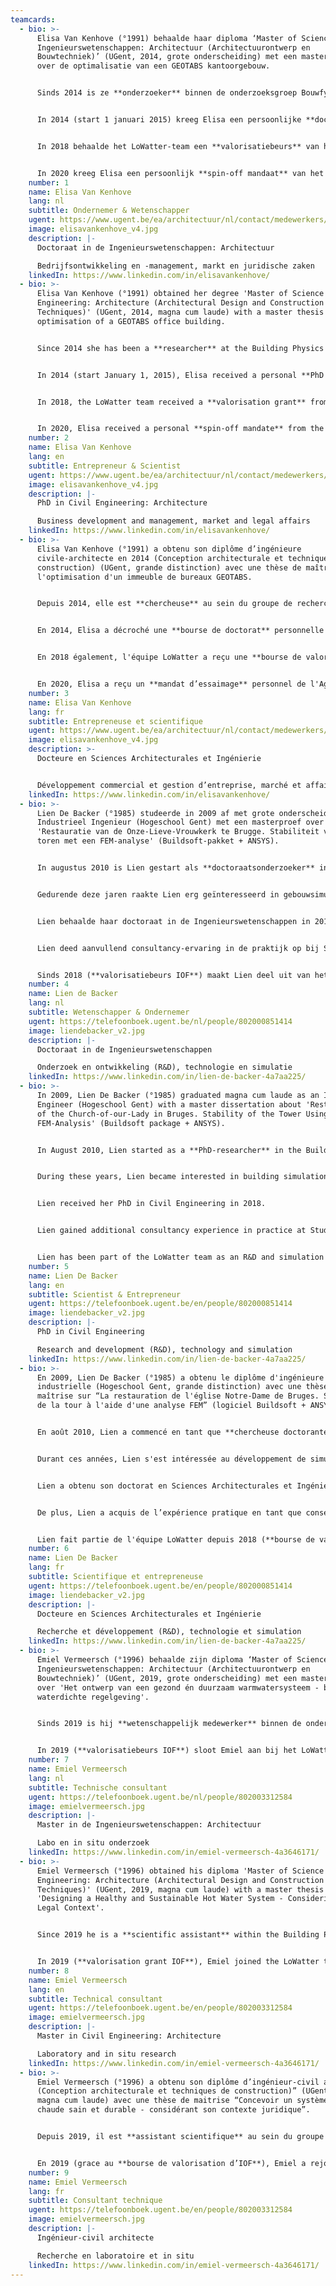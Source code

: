 ```yaml
---
teamcards:
  - bio: >-
      Elisa Van Kenhove (°1991) behaalde haar diploma ‘Master of Science in de
      Ingenieurswetenschappen: Architectuur (Architectuurontwerp en
      Bouwtechniek)’ (UGent, 2014, grote onderscheiding) met een masterthesis
      over de optimalisatie van een GEOTABS kantoorgebouw.


      Sinds 2014 is ze **onderzoeker** binnen de onderzoeksgroep Bouwfysica van de UGent, met als voornaamste topics technische installaties in gebouwen, energiegebruik in woningen en renovatie van beschermd erfgoed. Daarnaast voert ze onderwijstaken uit.


      In 2014 (start 1 januari 2015) kreeg Elisa een persoonlijke **doctoraatsbeurs** van het agentschap voor Innovatie door Wetenschap en Technologie (IWT/VLAIO) op het onderwerp ‘Gekoppelde thermohydraulische en biologische modellering van Legionella pneumophila besmetting in sanitair warmwatersystemen’. Dit doctoraat had als doel een simulatiemodel te ontwikkelen dat toelaat het contaminatierisico door Legionella pneumophila te onderzoeken in de ontwerpfase van sanitair warmwatersystemen en de effectiviteit van decontaminatietechnieken op een gecontamineerd systeem te testen. Dit model diende als basis voor het evalueren van veelgebruikte sanitair warmwaterinstallaties en hun energiezuinige alternatieven om zo tot nieuwe ‘best practice’ richtlijnen te komen. In 2018 behaalde Elisa haar doctoraat in de Ingenieurswetenschappen: Architectuur.


      In 2018 behaalde het LoWatter-team een **valorisatiebeurs** van het IOF (UGent) om het onderzoek verricht tijdens Elisa haar doctoraat te valoriseren.


      In 2020 kreeg Elisa een persoonlijk **spin-off mandaat** van het Vlaams Agentschap Innoveren en Ondernemen (VLAIO) ter voorbereiding op het oprichten van een spin-off bedrijf.
    number: 1
    name: Elisa Van Kenhove
    lang: nl
    subtitle: Ondernemer & Wetenschapper
    ugent: https://www.ugent.be/ea/architectuur/nl/contact/medewerkers/elisa-van-kenhove
    image: elisavankenhove_v4.jpg
    description: |-
      Doctoraat in de Ingenieurswetenschappen: Architectuur

      Bedrijfsontwikkeling en -management, markt en juridische zaken
    linkedIn: https://www.linkedin.com/in/elisavankenhove/
  - bio: >-
      Elisa Van Kenhove (°1991) obtained her degree 'Master of Science in
      Engineering: Architecture (Architectural Design and Construction
      Techniques)' (UGent, 2014, magna cum laude) with a master thesis on the
      optimisation of a GEOTABS office building.


      Since 2014 she has been a **researcher** at the Building Physics research group of Ghent University, with her main topics being technical installations in buildings, energy use in homes and renovation of protected heritage. She also carries out teaching tasks.


      In 2014 (start January 1, 2015), Elisa received a personal **PhD grant** from the Agency for Innovation by Science and Technology (IWT/VLAIO) on the topic 'Thermohydraulic and Biologic Modeling of Legionella Pneumophila Proliferation in Domestic Hot Water Systems'. The aim of this PhD was to develop a simulation model that allows to investigate the contamination risk by Legionella pneumophila in the design phase of domestic hot water systems and to test the effectiveness of decontamination techniques on a contaminated system. This model served as a basis for evaluating commonly used sanitary hot water installations and their energy-efficient alternatives in order to arrive at new 'best practice' guidelines. In 2018, Elisa obtained her PhD in Civil Engineering: Architecture.


      In 2018, the LoWatter team received a **valorisation grant** from the IOF (UGent) to valorise the Legionella research carried out at UGent.


      In 2020, Elisa received a personal **spin-off mandate** from the Flemish Agency for Innovation and Entrepreneurship (VLAIO) in preparation for setting up a spin-off company.
    number: 2
    name: Elisa Van Kenhove
    lang: en
    subtitle: Entrepreneur & Scientist
    ugent: https://www.ugent.be/ea/architectuur/nl/contact/medewerkers/elisa-van-kenhove
    image: elisavankenhove_v4.jpg
    description: |-
      PhD in Civil Engineering: Architecture

      Business development and management, market and legal affairs
    linkedIn: https://www.linkedin.com/in/elisavankenhove/
  - bio: >-
      Elisa Van Kenhove (°1991) a obtenu son diplôme d’ingénieure
      civile-architecte en 2014 (Conception architecturale et techniques de
      construction) (UGent, grande distinction) avec une thèse de maîtrise sur
      l'optimisation d'un immeuble de bureaux GEOTABS. 


      Depuis 2014, elle est **chercheuse** au sein du groupe de recherche en Physique du bâtiment de l’UGent, ses principaux sujets d’étude étant les installations techniques dans les bâtiments, l’utilisation d'énergie dans les maisons et la rénovation du patrimoine immobilier protégé. Elle effectue également des missions d'enseignement.


      En 2014, Elisa a décroché une **bourse de doctorat** personnelle de l’Institut de Science et Technologie de l'Agence flamande d'Innovation et d’Entreprenariat (VLAIO) sur le thème “Modélisation thermohydraulique et biologique de la prolifération de Legionella pneumophila dans l'eau chaude des systèmes sanitaires”. L'objectif de ce doctorat était de développer un modèle de simulation permettant d'étudier le risque de contamination par la Legionella pneumophila dans la phase de conception de systèmes d'eau chaude sanitaire et de tester l'efficacité des techniques de décontamination sur un système infecté. Ce modèle a servi de base à l'évaluation des installations d'eau chaude sanitaire couramment utilisées et leurs alternatives écologiques afin d'arriver à de nouvelles lignes directrices sur les “meilleures pratiques”. Elisa a obtenu son doctorat en Sciences Architecturales et Ingénierie en 2018.


      En 2018 également, l'équipe LoWatter a reçu une **bourse de valorisation** de l'IOF (fonds de recherche industriel de l’UGent) pour valoriser les recherches menées par Elisa sur la Legionella dans le cadre de son doctorat.


      En 2020, Elisa a reçu un **mandat d’essaimage** personnel de l'Agence flamande d'Innovation et d’Entreprenariat (VLAIO) en vue de préparer la création d’un spin-off.
    number: 3
    name: Elisa Van Kenhove
    lang: fr
    subtitle: Entrepreneuse et scientifique
    ugent: https://www.ugent.be/ea/architectuur/nl/contact/medewerkers/elisa-van-kenhove
    image: elisavankenhove_v4.jpg
    description: >-
      Docteure en Sciences Architecturales et Ingénierie


      Développement commercial et gestion d’entreprise, marché et affaires juridiques
    linkedIn: https://www.linkedin.com/in/elisavankenhove/
  - bio: >-
      Lien De Backer (°1985) studeerde in 2009 af met grote onderscheiding als
      Industrieel Ingenieur (Hogeschool Gent) met een masterproef over
      'Restauratie van de Onze-Lieve-Vrouwkerk te Brugge. Stabiliteit van de
      toren met een FEM-analyse' (Buildsoft-pakket + ANSYS).


      In augustus 2010 is Lien gestart als **doctoraatsonderzoeker** in de onderzoeksgroep Bouwfysica (UGent). Van 2010-2013 was Lien betrokken bij het onderzoeksproject 'Strategieën voor vochtmodellering van historische gebouwen om de schaderisico's te beheersen'. Dit werk was onderdeel van een FWO-project dat zich toelegt op de ontwikkeling van een simulatiestrategie om de relatie tussen buiten- en binnenklimaat, gebouwschil en HVAC-ontwerp in historische gebouwen te analyseren en om mogelijke schaderisico's voor het cultureel erfgoed te evalueren.


      Gedurende deze jaren raakte Lien erg geïnteresseerd in gebouwsimulaties (met bijvoorbeeld: TRNSYS, Modelica, Energyplus, Matlab). Het ontwikkelen en gebruiken van simulatietools om specifieke cases uit de praktijk te modelleren en verbeteren is wat haar het meest aanspreekt.


      Lien behaalde haar doctoraat in de Ingenieurswetenschappen in 2018.


      Lien deed aanvullend consultancy-ervaring in de praktijk op bij Studiebureau Boydens waar ze gewerkt heeft als simulatie-expert.


      Sinds 2018 (**valorisatiebeurs IOF**) maakt Lien deel uit van het LoWatter-team als R&D en simulatie-expert.
    number: 4
    name: Lien de Backer
    lang: nl
    subtitle: Wetenschapper & Ondernemer
    ugent: https://telefoonboek.ugent.be/nl/people/802000851414
    image: liendebacker_v2.jpg
    description: |-
      Doctoraat in de Ingenieurswetenschappen

      Onderzoek en ontwikkeling (R&D), technologie en simulatie
    linkedIn: https://www.linkedin.com/in/lien-de-backer-4a7aa225/
  - bio: >-
      In 2009, Lien De Backer (°1985) graduated magna cum laude as an Industrial
      Engineer (Hogeschool Gent) with a master dissertation about 'Restoration
      of the Church-of-our-Lady in Bruges. Stability of the Tower Using an
      FEM-Analysis' (Buildsoft package + ANSYS).


      In August 2010, Lien started as a **PhD-researcher** in the Building Physics research group (UGent). From 2010-2013, she was involved in the research project 'Strategies for Moisture Modelling of Historical Buildings in order to Control Damage Risks'. This work was part of a FWO-project dedicated to the development of a simulation strategy to analyse the interrelation between outdoor and indoor climate, building envelope and HVAC-design in historical buildings and to evaluate possible damage risks to the cultural heritage.


      During these years, Lien became interested in building simulations (for example with: TRNSYS, Modelica, Energyplus, Matlab). Developing and using simulation tools to model and improve specific cases from practice is what appeals to her the most.


      Lien received her PhD in Civil Engineering in 2018.


      Lien gained additional consultancy experience in practice at Studiebureau Boydens where she worked as a simulation expert.


      Lien has been part of the LoWatter team as an R&D and simulation expert since 2018 (**valorisation grant IOF**).
    number: 5
    name: Lien De Backer
    lang: en
    subtitle: Scientist & Entrepreneur
    ugent: https://telefoonboek.ugent.be/en/people/802000851414
    image: liendebacker_v2.jpg
    description: |-
      PhD in Civil Engineering

      Research and development (R&D), technology and simulation
    linkedIn: https://www.linkedin.com/in/lien-de-backer-4a7aa225/
  - bio: >-
      En 2009, Lien De Backer (°1985) a obtenu le diplôme d'ingénieure
      industrielle (Hogeschool Gent, grande distinction) avec une thèse de
      maîtrise sur “La restauration de l'église Notre-Dame de Bruges. Stabilité
      de la tour à l'aide d'une analyse FEM” (logiciel Buildsoft + ANSYS).


      En août 2010, Lien a commencé en tant que **chercheuse doctorante** au sein du groupe de recherche en Physique du bâtiment (UGent). De 2010 à 2013, elle a participé au projet de recherche “Stratégies de modélisation de l'humidité des bâtiments historiques afin de contrôler les risques de dommages”. Ce travail faisait partie d'un projet FWO (Fonds flamand de recherche scientifique) dédié au développement de stratégies de simulation afin d’analyser l'interrelation entre le climat extérieur et intérieur, l'enveloppe du bâtiment et la conception CVC (climatisation, ventilation, chauffage) dans les bâtiments historiques et afin d’évaluer les risques possibles de dommages au patrimoine culturel.


      Durant ces années, Lien s'est intéressée au développement de simulations (en utilisant TRNSYS, Modelica, Energyplus, Matlab e.a.). Ce qui l’attire le plus est le développement et l’usage d’outils de simulation pour modéliser et améliorer des cas spécifiques tirés de la pratique.


      Lien a obtenu son doctorat en Sciences Architecturales et Ingénierie en 2018.


      De plus, Lien a acquis de l’expérience pratique en tant que conseillère en ingénierie au sein du Bureau d'études Boydens où elle a travaillé comme experte en simulation.


      Lien fait partie de l'équipe LoWatter depuis 2018 (**bourse de valorisation IOF**) en tant qu'experte R&D et simulation.
    number: 6
    name: Lien De Backer
    lang: fr
    subtitle: Scientifique et entrepreneuse
    ugent: https://telefoonboek.ugent.be/en/people/802000851414
    image: liendebacker_v2.jpg
    description: |-
      Docteure en Sciences Architecturales et Ingénierie

      Recherche et développement (R&D), technologie et simulation
    linkedIn: https://www.linkedin.com/in/lien-de-backer-4a7aa225/
  - bio: >-
      Emiel Vermeersch (°1996) behaalde zijn diploma ‘Master of Science in de
      Ingenieurswetenschappen: Architectuur (Architectuurontwerp en
      Bouwtechniek)’ (UGent, 2019, grote onderscheiding) met een masterthesis
      over 'Het ontwerp van een gezond én duurzaam warmwatersysteem - binnen een
      waterdichte regelgeving'.


      Sinds 2019 is hij **wetenschappelijk medewerker** binnen de onderzoeksgroep Bouwfysica van de UGent, met als voornaamste focus het ontwerp en de opbouw van een legionella-proefopstelling. Daarenboven helpt hij mee met het opvolgen van monitoringcampagnes en decontaminatiestrategieën in met Legionella pneumophila gecontamineerde gebouwen.


      In 2019 (**valorisatiebeurs IOF**) sloot Emiel aan bij het LoWatter-team als technische expert.
    number: 7
    name: Emiel Vermeersch
    lang: nl
    subtitle: Technische consultant
    ugent: https://telefoonboek.ugent.be/nl/people/802003312584
    image: emielvermeersch.jpg
    description: |-
      Master in de Ingenieurswetenschappen: Architectuur

      Labo en in situ onderzoek
    linkedIn: https://www.linkedin.com/in/emiel-vermeersch-4a3646171/
  - bio: >-
      Emiel Vermeersch (°1996) obtained his diploma 'Master of Science in
      Engineering: Architecture (Architectural Design and Construction
      Techniques)' (UGent, 2019, magna cum laude) with a master thesis on
      'Designing a Healthy and Sustainable Hot Water System - Considering its
      Legal Context'.


      Since 2019 he is a **scientific assistant** within the Building Physics research group of Ghent University, with the main focus being the design and construction of a Legionella test set-up. In addition, he helps to follow up monitoring campaigns and decontamination strategies in buildings contaminated with Legionella.


      In 2019 (**valorisation grant IOF**), Emiel joined the LoWatter team as a technical expert.
    number: 8
    name: Emiel Vermeersch
    lang: en
    subtitle: Technical consultant
    ugent: https://telefoonboek.ugent.be/en/people/802003312584
    image: emielvermeersch.jpg
    description: |-
      Master in Civil Engineering: Architecture

      Laboratory and in situ research
    linkedIn: https://www.linkedin.com/in/emiel-vermeersch-4a3646171/
  - bio: >-
      Emiel Vermeersch (°1996) a obtenu son diplôme d’ingénieur-civil architecte
      (Conception architecturale et techniques de construction)” (UGent, 2019,
      magna cum laude) avec une thèse de maitrise “Concevoir un système d'eau
      chaude sain et durable - considérant son contexte juridique”.


      Depuis 2019, il est **assistant scientifique** au sein du groupe de recherche en Physique du bâtiment de l'UGent, avec pour objectif principal la conception et la construction d'une installation de test Légionnella. De plus, il participe au suivi des campagnes de surveillance et des stratégies de décontamination dans des bâtiments contaminés par la Légionnella.


      En 2019 (grace au **bourse de valorisation d’IOF**), Emiel a rejoint l'équipe LoWatter en tant qu'expert technique.
    number: 9
    name: Emiel Vermeersch
    lang: fr
    subtitle: Consultant technique
    ugent: https://telefoonboek.ugent.be/en/people/802003312584
    image: emielvermeersch.jpg
    description: |-
      Ingénieur-civil architecte

      Recherche en laboratoire et in situ
    linkedIn: https://www.linkedin.com/in/emiel-vermeersch-4a3646171/
---
```

